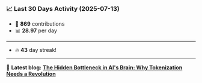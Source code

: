 <!--START_STATS-->
### 📈 Last 30 Days Activity (2025-07-13)  
- 🧮 **869** contributions  
- 📊 **28.97** per day
---
- 🔥 **43** day streak!
---
📝 **Latest blog:** [**The Hidden Bottleneck in AI's Brain: Why Tokenization Needs a Revolution**](https://andriak.com/blog/tokenization-revolution)
<!--END_STATS-->
